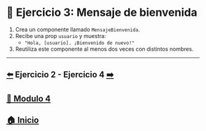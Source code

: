 # 🎯 Ejercicio 3: Mensaje de bienvenida

1. Crea un componente llamado `MensajeBienvenida`.
2. Recibe una prop `usuario` y muestra:
   - `"Hola, [usuario]. ¡Bienvenido de nuevo!"`
3. Reutiliza este componente al menos dos veces con distintos nombres.

---

##  [⬅️](../Ejercicios/Ejercicio_2.md) Ejercicio 2 - Ejercicio 4 [➡️](./Ejercicio_4.md)

## [📄 Modulo 4](../Modulo_4.md) 

## [🏠 Inicio](../../README.md) 
